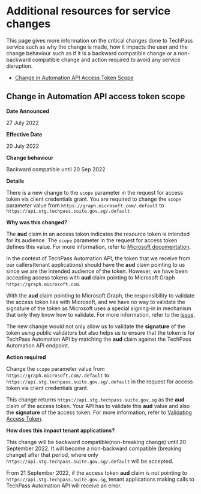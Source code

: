 # Additional resources for service changes
This page gives more information on the critical changes done to TechPass service such as why the change is made, how it impacts the user and the change behaviour such as if it is a backward compatible change or a non-backward compatible change and action required to avoid any service disruption.

- [Change in Automation API Access Token Scope](#change-in-automation-api-access-token-scope)

## Change in Automation API access token scope

**Date Announced**

27 July 2022

**Effective Date**

20 July 2022

**Change behaviour**

Backward compatible until 20 Sep 2022

**Details**

There is a new change to the `scope` parameter in the request for access token via client credentials grant. You are required to change the `scope` parameter value from `https://graph.microsoft.com/.default` to `https://api.stg.techpass.suite.gov.sg/.default`

**Why was this changed?**

The **aud** claim in an access token indicates the resource token is intended for its audience. The `scope` parameter in the request for access token defines this value. For more information, refer to [Microsoft documentation](https://docs.microsoft.com/en-us/azure/active-directory/develop/access-tokens).

In the context of TechPass Automation API, the token that we receive from our callers(tenant applications) should have the **aud** claim pointing to us since we are the intended audience of the token. However, we have been accepting access tokens with **aud** claim pointing to Microsoft Graph `https://graph.microsoft.com`.

With the **aud** claim pointing to Microsoft Graph, the responsibility to validate the access token lies with Microsoft, and we have no way to validate the signature of the token as Microsoft uses a special signing-in in mechanism that only they know how to validate. For more information, refer to the [issue](https://github.com/AzureAD/azure-activedirectory-identitymodel-extensions-for-dotnet/issues/609#issuecomment-524434987).

The new change would not only allow us to validate the **signature** of the token using public validators but also helps us to ensure that the token is for TechPass Automation API by matching the **aud** claim against the TechPass Automation API endpoint.

**Action required**

Change the `scope` parameter value from `https://graph.microsoft.com/.default` to `https://api.stg.techpass.suite.gov.sg/.default` in the request for access token via client credentials grant.

This change returns `https://api.stg.techpass.suite.gov.sg` as the **aud** claim of the access token. Your API has to validate this **aud** value and also the **signature** of the access token. For more information, refer to [Validating Access Token](https://stg.docs.developer.tech.gov.sg/docs/techpass-tenant-guide/#/apis/integration?id=validating-access-token).


**How does this impact tenant applications?**

This change will be backward compatible(non-breaking change) until 20 September 2022. It will become a non-backward compatible (breaking change) after that period, where only `https://api.stg.techpass.suite.gov.sg/.default` will be accepted.

From 21 September 2022, if the access token **aud** claim is not pointing to `https://api.stg.techpass.suite.gov.sg`, tenant applications making calls to TechPass Automation API will receive an error.
